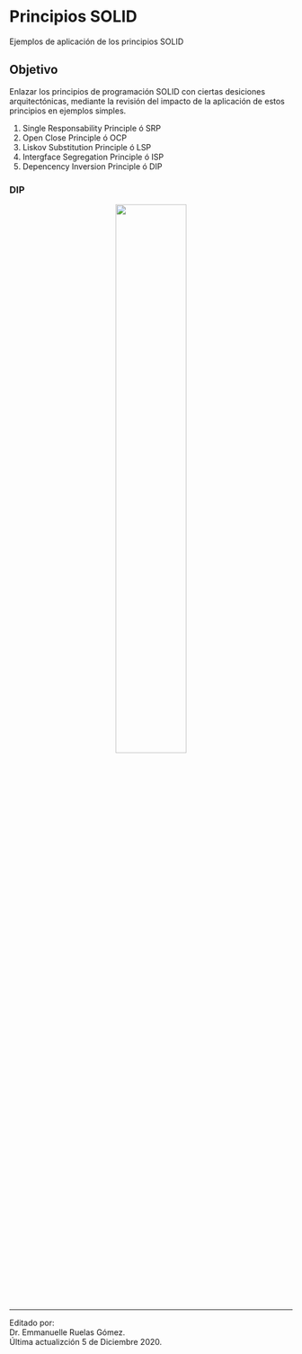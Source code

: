 # Principios SOLID
Ejemplos de aplicación de los principios SOLID


## Objetivo
Enlazar los principios de programación SOLID con ciertas desiciones arquitectónicas, mediante la revisión del impacto de la aplicación de estos principios en ejemplos simples. 

1. Single Responsability Principle ó SRP 
2. Open Close Principle ó OCP
3. Liskov Substitution Principle ó LSP
4. Intergface Segregation Principle ó ISP
5. Depencency Inversion Principle ó DIP



### DIP
<div align='center' >

<img src="https://lh3.googleusercontent.com/pw/ACtC-3cydrXuKfMWw_kaggtTNadmOdfEOGuyJeJBLGDGMCmtuofpNQAVAZiNkDY1RrH9nvqxLTVJDB54G6qyA3Y5-YPELErN2U4iUA6UcwmmNV2g3-B9dKhn9uWTRi0w7lfr5k2uZGFflwW3vWXps1eHarBy=w682-h273-no?authuser=0" width=50% height=50%>
</div>

***
Editado por:  
Dr. Emmanuelle Ruelas Gómez.  
Última actualizción 5 de Diciembre 2020.
